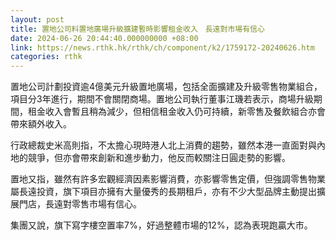 ```yaml
---
layout: post
title: 置地公司料置地廣場升級擴建暫時影響租金收入　長遠對市場有信心
date: 2024-06-26 20:44:40.000000000 +08:00
link: https://news.rthk.hk/rthk/ch/component/k2/1759172-20240626.htm
categories: rthk
---
```


置地公司計劃投資逾4億美元升級置地廣場，包括全面擴建及升級零售物業組合，項目分3年進行，期間不會關閉商場。置地公司執行董事江璣若表示，商場升級期間，租金收入會暫且稍為減少，但相信租金收入仍可持續，新零售及餐飲組合亦會帶來額外收入。

行政總裁史米高則指，不太擔心現時港人北上消費的趨勢，雖然本港一直面對與內地的競爭，但亦會帶來創新和進步動力，他反而較關注日圓走勢的影響。

置地又指，雖然有許多宏觀經濟因素影響消費，亦影響零售定價，但強調零售物業屬長遠投資，旗下項目亦擁有大量優秀的長期租戶，亦有不少大型品牌主動提出擴展門店，長遠對零售市場有信心。

集團又說，旗下寫字樓空置率7%，好過整體市場的12%，認為表現跑贏大市。
